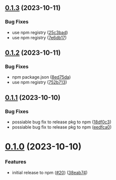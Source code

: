 ## [0.1.3](https://github.com/wajeht/capdb/compare/v0.1.2...v0.1.3) (2023-10-11)

### Bug Fixes

- use npm registry ([25c3bad](https://github.com/wajeht/capdb/commit/25c3badab628210198381e52e1d9630900850bdd))
- use npm registry ([7e6db17](https://github.com/wajeht/capdb/commit/7e6db1701c023a5f072376cd6b688d0b2c425267))

## [0.1.2](https://github.com/wajeht/capdb/compare/v0.1.1...v0.1.2) (2023-10-11)

### Bug Fixes

- npm package.json ([8ed75da](https://github.com/wajeht/capdb/commit/8ed75da10de16aa5b287e1ccfa6c0f61af4add7e))
- use npm registry ([752b713](https://github.com/wajeht/capdb/commit/752b713cbcf53e78466efce1d88d75d1b76fd163))

## [0.1.1](https://github.com/wajeht/capdb/compare/v0.1.0...v0.1.1) (2023-10-10)

### Bug Fixes

- possiable bug fix to release pkg to npm ([18df0c3](https://github.com/wajeht/capdb/commit/18df0c380afd0e05f51881eb0ce9b6bdefff7818))
- possiable bug fix to release pkg to npm ([eedfca0](https://github.com/wajeht/capdb/commit/eedfca0c85341d94511b0f5861f5f323203934db))

# [0.1.0](https://github.com/wajeht/capdb/compare/v0.0.1...v0.1.0) (2023-10-10)

### Features

- initial release to npm ([#20](https://github.com/wajeht/capdb/issues/20)) ([38eab74](https://github.com/wajeht/capdb/commit/38eab74dd904708eee3279419d7d89c24b7a59c8))
